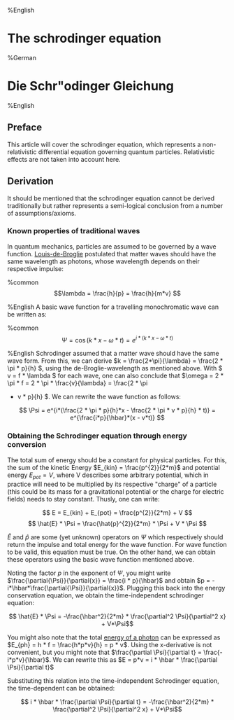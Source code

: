 %English
# The schrodinger equation
%German
# Die Schr"odinger Gleichung

%English
## Preface

This article will cover the schrodinger equation, which represents a non-relativistic differential equation governing
quantum particles. Relativistic effects are not taken into account here.

## Derivation

It should be mentioned that the schrodinger equation cannot be derived traditionally but rather represents a
semi-logical conclusion from a number of assumptions/axioms.

### Known properties of traditional waves

In quantum mechanics, particles are assumed to be governed by a wave function.
[Louis-de-Broglie](https://de.wikipedia.org/wiki/Louis_de_Broglie) postulated that matter waves should have the same
wavelength as photons, whose wavelength depends on their respective impulse:

%common
$$\lambda = \frac{h}{p} = \frac{h}{m*v} $$

%English
A basic wave function for a travelling monochromatic wave can be written as:

%common
$$ \Psi = \cos(k*x - \omega * t) = e^{i*(k*x - \omega * t)} $$

%English
Schrodinger assumed that a matter wave should have the same wave form. From this, we can derive $k =
\frac{2*\pi}{\lambda} = \frac{2 * \pi * p}{h} $, using the de-Broglie-wavelength as mentioned above. With $ v = f *
\lambda $ for each wave, one can also conclude that $\omega = 2 * \pi * f = 2 * \pi * \frac{v}{\lambda} = \frac{2 * \pi
* v * p}{h} $. We can rewrite the wave function as follows:

$$ \Psi = e^{i*(\frac{2 * \pi * p}{h}*x - \frac{2 * \pi * v * p}{h} * t)} = e^{\frac{i*p}{\hbar}*(x - v*t)} $$

### Obtaining the Schrodinger equation through energy conversion

The total sum of energy should be a constant for physical particles. For this,
the sum of the kinetic Energy $E_{kin} = \frac{p^{2}}{2*m}$ and potential energy $E_{pot} = V$, where V describes some
arbitrary potential, which in practice will need to be multiplied by its respective "charge" of a particle (this could
be its mass for a gravitational potential or the charge for electric fields) needs to stay constant. Thusly, one can
write:

$$ E = E_{kin} + E_{pot} = \frac{p^{2}}{2*m} + V $$
$$ \hat{E} * \Psi = \frac{\hat{p}^{2}}{2*m} * \Psi + V * \Psi $$

$\hat{E}$ and $\hat{p}$ are some (yet unknown) operators on $\Psi$ which respectively should return the impulse and
total energy for the wave function. For wave function to be valid, this equation must be true. On the other hand, we can
obtain these operators using the basic wave function mentioned above.

Noting the factor $p$ in the exponent of $\Psi$, you might write $\frac{\partial{\Psi}}{\partial{x}} = \frac{i *
p}{\hbar}$ and obtain $p = -i*\hbar*\frac{\partial{\Psi}}{\partial{x}}$. Plugging this back into the energy conservation
equation, we obtain the time-independent schrodinger equation:

$$ \hat{E} * \Psi = -\frac{\hbar^2}{2*m} * \frac{\partial^2 \Psi}{\partial^2 x} + V*\Psi$$

You might also note that the total [energy of a photon](https://en.wikipedia.org/wiki/Photon_energy) can be expressed as
$E_{ph} = h * f = \frac{h*p*v}{h} = p * v$. Using the x-derivative is not convenient, but you might note that
$\frac{\partial \Psi}{\partial t} = \frac{-i*p*v}{\hbar}$. We can rewrite this as $E = p*v = i * \hbar * \frac{\partial
\Psi}{\partial t}$

Substituting this relation into the time-independent Schrodinger equation, the time-dependent can be obtained:

$$ i * \hbar * \frac{\partial \Psi}{\partial t} = -\frac{\hbar^2}{2*m} * \frac{\partial^2 \Psi}{\partial^2 x} + V*\Psi$$
